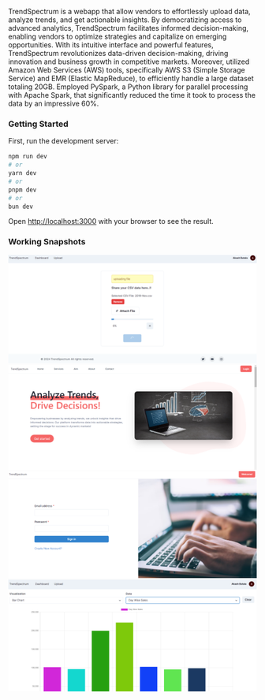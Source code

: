 TrendSpectrum is a webapp that allow vendors to effortlessly upload data, analyze trends, and get actionable insights. By democratizing access to advanced analytics, TrendSpectrum facilitates informed decision-making, enabling vendors to optimize strategies and capitalize on emerging opportunities. With its intuitive interface and powerful features, TrendSpectrum revolutionizes data-driven decision-making, driving innovation and business growth in competitive markets. Moreover, utilized Amazon Web Services (AWS) tools, specifically AWS S3 (Simple Storage Service) and EMR (Elastic MapReduce), to efficiently handle a large dataset totaling 20GB. Employed PySpark, a Python library for parallel processing with Apache Spark, that significantly reduced the time it took to process the data by an impressive 60%. 

### Getting Started

First, run the development server:

```bash
npm run dev
# or
yarn dev
# or
pnpm dev
# or
bun dev
```

Open [http://localhost:3000](http://localhost:3000) with your browser to see the result.

### Working Snapshots

![alt text](p4.png) ![alt text](p1.png) ![alt text](p2.png) ![alt text](p3.png)
